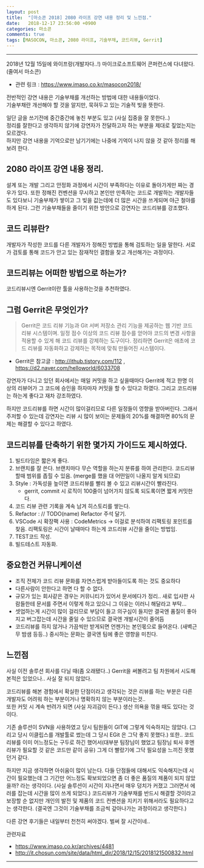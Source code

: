 ```yaml
---
layout: post
title:  "[마소콘 2018] 2080 라이프 강연 내용 정리 및 느낀점."
date:   2018-12-17 23:56:00 +0900
categories: 마소콘
comments: true
tags: [MASOCON, 마소콘, 2080 라이프, 기술부채, 코드리뷰, Gerrit]
---
```


---

2018년 12월 15일에 와이프랑(개발자다..!) 마이크로소프트웨어 콘퍼런스에 다녀왔다. (줄여서 마소콘)<br>
* 관련 링크 :  https://www.imaso.co.kr/masocon2018/

전반적인 강연 내용은 기술부채를 개선하는 방법에 대한 내용들이었다.<br>
기술부채란 개선해야 할 것을 알지만, 묵혀두고 있는 기술적 빚을 뜻한다. 

일단 글을 쓰기전에 중간중간에 놓친 부분도 있고 (사실 집중을 잘 못한다..) <br>
정리를 잘한다고 생각하지 않기에 강연자가 전달하고자 하는 부분을 제대로 짚었는지는 모르겠다.<br> 
하지만 강연 내용을 기억으로만 남기기에는 나중에 기억이 나지 않을 것 같아 정리를 해보려 한다.<br>

2080 라이프 강연 내용 정리.
--
설계 또는 개발 그리고 안정화 과정에서 시간이 부족하다는 이유로 돌아가게만 짜는 경우가 있다.
또한 정해진 컨벤션을 무시하고 본인만 만족하는 코드로 개발하는 개발자들도 있다보니 기술부채가 쌓이고 그 빚을 값는데에 더 많은 시간을 쓰게되며 야근 철야를 하게 된다. 
그런 기술부채들을 줄이기 위한 방안으로 강연자는 코드리뷰를 강조했다.

## 코드 리뷰란?

개발자가 작성한 코드를 다른 개발자가 정해진 방법을 통해 검토하는 일을 말한다. 
서로가 검토를 통해 코드가 안고 있는 잠재적인 결함을 찾고 개선해가는 과정이다.

## 코드리뷰는 어떠한 방법으로 하는가?

코드리뷰시엔 Gerrit이란 툴을 사용하는것을 추천하였다. 

## 그럼 Gerrit은 무엇인가?

> Gerrit은 코드 리뷰 기능과 Git 서버 저장소 관리 기능을 제공하는 웹 기반 코드 리뷰 시스템이며. 일정 점수 이상의 코드 리뷰 점수를 얻어야 코드의 변경 사항을 적용할 수 있게 해 코드 리뷰를 강제하는 도구이다. 정리하면 Gerrit은 애초에 코드 리뷰를 자동화하고 강제하는 목적에 맞춰 만들어진 시스템이다. 

* Gerrit은 참고글 : http://ithub.tistory.com/112 , https://d2.naver.com/helloworld/6033708

강연자가 다니고 있던 회사에서는 매일 커밋을 하고 싶을때마다 Gerrit에 적고 한명 이상의 리뷰어가 그 코드에 승인을 하자마자 커밋을 할 수 있다고 하였다.
그리고 코드리뷰는 하는게 좋다고 재차 강조하였다. 

하지만 코드리뷰를 하면 시간이 많이걸리므로 다른 일정들이 영향을 받아버린다. 
그래서 주저할 수 있는데 강연자는 리뷰 시 많이 보이는 문제들의 20%를 해결하면 80%의 문제는 해결할 수 있다고 하였다.

## 코드리뷰를 단축하기 위한 몇가지 가이드도 제시하였다.

1. 빌드타임은 짧은게 좋다. 
2. 브랜치를 잘 쓴다. 브랜치마다 무슨 역할을 하는지 분류를 하여 관리한다. 코드리뷰할때 범위를 좁힐 수 있음. (merge를 했을 대 어떤일이 나올지 알게 되므로)
3. Style : 가독성을 높이면 코드리뷰를 빨리 볼 수 있고 리뷰시간이 빨라진다.
    - gerrit, commit 시 로직이 100줄이 넘어가지 않도록 되도록이면 짧게 커밋한다. 
4. 코드 리뷰 관련 기록을 계속 남겨 히스토리를 쌓는다.
5. Refactor : // TODO(name) Refactor 주석 달기. 
6. VSCode 시 확장팩 사용 : CodeMetrics -> 이걸로 분석하여 리팩토링 포인트를 찾음. 리팩토링은 시간이 날때마다 하는게 코드리뷰 시간을 줄이는 방법임.
7. TEST코드 작성.
8. 빌드테스트 자동화.

## 중요한건 커뮤니케이션
- 조직 전체가 코드 리뷰 문화를 자연스럽게 받아들이도록 하는 것도 중요하다
- 다른사람이 안한다고 하면 다 할 수 없다.
- 규모가 있는 회사같은 경우는 커뮤니티가 있어서 문서에다가 정리.. 새로 입사한 사람들한테 문서를 주면서 이렇게 하고 있으니 그 이유는 이러니 해달라고 부탁...
- 셋업하는게 시간이 많이 걸리므로 부담이 들고 의구심이 들지만 결국엔 품질이 좋아지고 버그잡는데 시간을 줄일 수 있으므로 결국엔 개발시간이 줄어듬
- 코드리뷰를 하지 않거나 가끔씩만 받게되면 언젠가는 본인몫으로 들어온다. (새벽근무 밤샘 등등..) 중시하는 문화는 결국엔 팀에 좋은 영향을 미친다.


느낀점
-- 
사실 이전 솔루션 회사를 다닐 때(좀 오래됐다..) Gerrit을 써볼려고 팀 차원에서 시도해본적은 있었으나.. 사실 잘 되지 않았다.

코드리뷰를 해본 경험에서 확실한 단점이라고 생각되는 것은 리뷰를 하는 부분은 다른 개발자도 어려워 하는 부분이거나 명확하지 않는 부분이라는것..
<br>또한 커밋 시 계속 반려가 되면 (사실 자괴감이 든다.) 생산 의욕을 꺾을 때도 있다는 것이다.

기존 솔루션이 SVN을 사용하였고 당시 팀원들이 GIT에 그렇게 익숙하지는 않았다. (그리고 당시 이클립스를 개발툴로 썼는데 그 당시 EGit 은 그닥 좋지 못했다.)
또한.. 코드리뷰를 이미 어느정도는 구두로 하긴 했어서(대부분 팀장님이 했었고 팀장님 퇴사 후엔 리뷰가 필요할 것 같은 코드만 같이 공유) 그게 더 빨랐기에 그닥 필요성을 느끼진 못했던거 같다.

하지만 지금 생각하면 아쉬움이 많이 남는다. 다들 단점들에 대해서도 익숙해지는데 시간이 필요했는데 그 기간만 어느정도 확보되었으면 좀 더 좋은 품질의 제품이 되지 않았을까? 라는 생각이다. 
(사실 솔루션이 시간이 지나면서 매우 덩치가 커졌고 그러면서 에러를 잡는데 시간을 많이 쓰게 되었다.)
코드리뷰가 기술부채를 반드시 해결할 것이라고 보장할 순 없지만 개인의 발전 및 제품의 코드 컨벤션을 지키기 위해서라도 필요하다고는 생각한다.
(결국엔 그것이 기술부채를 조금씩 갚아나가는 과정이라고 생각한다.)


다른 강연 후기들은 내일부터 천천히 써야겠다. 벌써 잘 시간이네..

관련자료
 - https://www.imaso.co.kr/archives/4481
 - http://it.chosun.com/site/data/html_dir/2018/12/15/2018121500832.html

[jekyll-docs]: https://jekyllrb.com/docs/home
[jekyll-gh]:   https://github.com/jekyll/jekyll
[jekyll-talk]: https://talk.jekyllrb.com/

---

